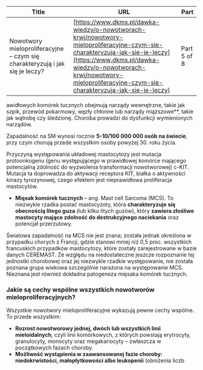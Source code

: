 | **Title**       | **URL**           | **Part**              |
|-----------------|-------------------|-----------------------|
| Nowotwory mieloproliferacyjne – czym się charakteryzują i jak się je leczy?         | [https://www.dkms.pl/dawka-wiedzy/o-nowotworach-krwi/nowotwory-mieloproliferacyjne-czym-sie-charakteryzuja-jak-sie-je-leczy](https://www.dkms.pl/dawka-wiedzy/o-nowotworach-krwi/nowotwory-mieloproliferacyjne-czym-sie-charakteryzuja-jak-sie-je-leczy)    | Part 5 of 8          |

awidłowych komórek tucznych obejmują narządy wewnętrzne, takie jak szpik, przewód pokarmowy, węzły chłonne lub narządy miąższowe**, takie jak wątrobę czy śledzionę. Choroba prowadzi do dysfunkcji wymienionych narządów.


Zapadalność na SM wynosi rocznie **5\-10/100 000 000 osób na świecie**, przy czym chorują przede wszystkim osoby powyżej 30\. roku życia.


Przyczyną występowania układowej mastocytozy jest mutacja protoonkogenu (genu występującego w prawidłowej komórce mającego potencjalną zdolność do wyzwolenia transformacji nowotworowej) c\-KIT. Mutacja ta doprowadza do aktywacji receptora KIT, białka o aktywności kinazy tyrozynowej, czego efektem jest nieprawidłowa proliferacja mastocytów.


* **Mięsak komórek tucznych** – ang. Mast cell Sarcoma (MCS). To niezwykle rzadka postać mastocyzoty, która **charakteryzuje się obecnością litego guza** (lub kilku litych guzów), który **zawiera złośliwe mastocyty mające zdolność do destrukcyjnego naciekania** oraz potencjał przerzutowy.


Światowa zapadalność na MCS nie jest znana; została jednak określona w przypadku chorych z Francji, gdzie stanowi mniej niż 0,5 proc. wszystkich francuskich przypadków mastocytozy, które zostały zarejestrowane w bazie danych CEREMAST. Ze względu na niedostateczne jeszcze rozpoznanie tej jednostki chorobowej oraz jej niezwykle rzadkie występowanie, nie została poznana grupa wiekowa szczególnie narażona na występowanie MCS. Nieznana jest również dokładna patogeneza mięsaka komórek tucznych.


### Jakie są cechy wspólne wszystkich nowotworów mieloproliferacyjnych?


Wszystkie nowotwory mieloproliferacyjne wykazują pewne cechy wspólne. To przede wszystkim:


* **Rozrost nowotworowy jednej, dwóch lub wszystkich linii mieloidalnych**, czyli linii komórkowych, z których powstają erytrocyty, granulocyty, monocyty oraz megakariocyty – zwłaszcza w początkowych fazach choroby.
* **Możliwość wystąpienia w zaawansowanej fazie choroby: niedokrwistości, małopłytkowości albo leukopenii** (obniżenia liczb